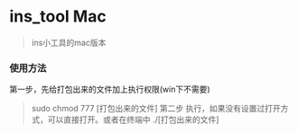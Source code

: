 # ins_tool Mac
> ins小工具的mac版本

### 使用方法
第一步，先给打包出来的文件加上执行权限(win下不需要)
> sudo chmod 777 [打包出来的文件]
第二步 执行，如果没有设置过打开方式，可以直接打开。或者在终端中
> ./[打包出来的文件]